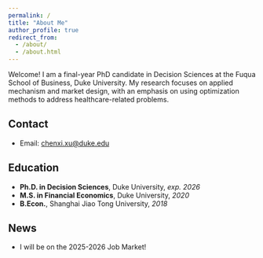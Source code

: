 ```yaml
---
permalink: /
title: "About Me"
author_profile: true
redirect_from: 
  - /about/
  - /about.html
---
```


Welcome! I am a final-year PhD candidate in Decision Sciences at the Fuqua School of Business, Duke University. My research focuses on applied mechanism and market design, with an emphasis on using optimization methods to address healthcare-related problems. 

## Contact
* Email: chenxi.xu@duke.edu

## Education
* **Ph.D. in Decision Sciences**, Duke University, *exp. 2026*
* **M.S. in Financial Economics**, Duke University, *2020*
* **B.Econ.**, Shanghai Jiao Tong University, *2018*

## News
* I will be on the 2025-2026 Job Market! 
